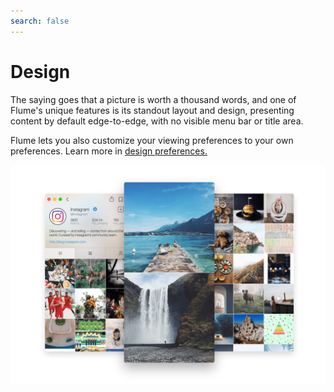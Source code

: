 ```yaml
---
search: false
---
```


# Design

The saying goes that a picture is worth a thousand words, and one of Flume's unique features is its standout layout and design, presenting content by default edge-to-edge, with no visible menu bar or title area.

Flume lets you also customize your viewing preferences to your own preferences. Learn more in [design preferences.](../preferences/design.md) 

![](../.gitbook/assets/assets-lnq5pkcpgg5pquesaq9-lnqtsksd7bimke8jsel-lnqtwly6qvnbrlyzoux-screenshots.png)

